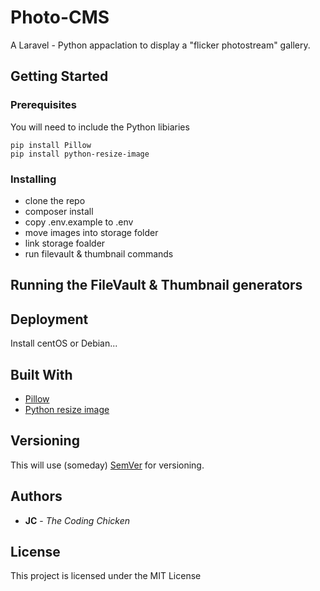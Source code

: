 # Photo-CMS

A Laravel - Python appaclation to display a "flicker photostream" gallery.

## Getting Started



### Prerequisites

You will need to include the Python libiaries 

```
pip install Pillow
pip install python-resize-image
```

### Installing

* clone the repo
* composer install
* copy .env.example to .env
* move images into storage folder
* link storage foalder
* run filevault & thumbnail commands

## Running the FileVault & Thumbnail generators

## Deployment

Install centOS or Debian... 

## Built With

* [Pillow](https://pypi.org/project/Pillow/)
* [Python resize image](https://pypi.org/project/python-resize-image/)

## Versioning

This will use (someday) [SemVer](http://semver.org/) for versioning.

## Authors

* **JC** - *The Coding Chicken*

## License

This project is licensed under the MIT License

